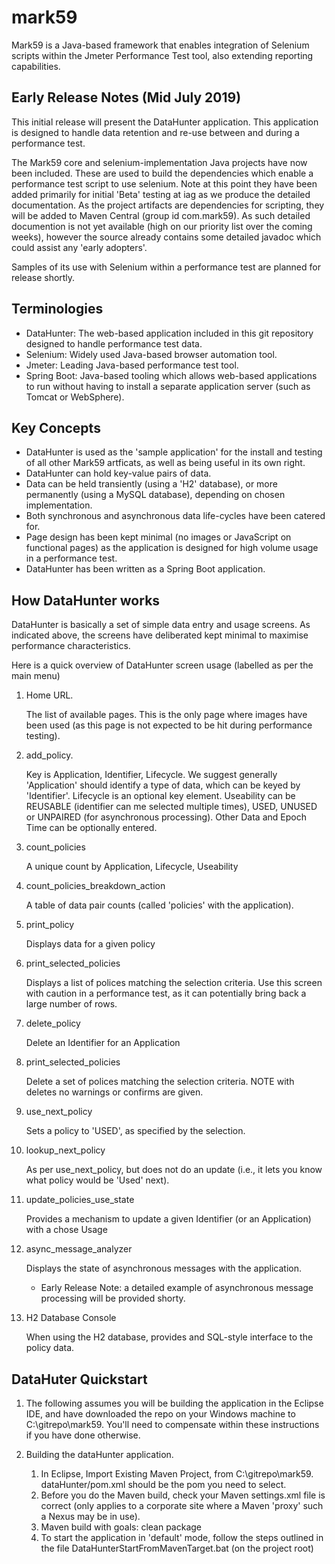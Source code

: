 # mark59

Mark59 is a Java-based framework that enables integration of Selenium scripts within the Jmeter Performance Test tool, also extending reporting capabilities.

## Early Release Notes (Mid July 2019) 

This initial release will present the DataHunter application.  This application is designed to handle data retention and re-use between and during a performance test. 

The Mark59 core and selenium-implementation Java projects have now been included.  These are used to build the dependencies which enable a performance test script to use selenium.  Note at this point they have been added primarily for initial 'Beta' testing at iag as we produce the detailed documentation. As the project artifacts are dependencies for scripting, they will be added to Maven Central (group id com.mark59).  As such detailed documention is not yet available (high on our priority list over the coming weeks), however the source already contains some detailed javadoc which could assist any 'early adopters'.   

Samples of its use with Selenium within a performance test are planned for release shortly.    

## Terminologies

- DataHunter: The web-based application included in this git repository designed to handle performance test data.
- Selenium: Widely used Java-based browser automation tool.
- Jmeter: Leading Java-based performance test tool.
- Spring Boot: Java-based tooling which allows web-based applications to run without having to install a separate application server (such as Tomcat or WebSphere). 


## Key Concepts

- DataHunter is used as the 'sample application' for the install and testing of all other Mark59 artficats, as well as being useful in its own right.
- DataHunter can hold key-value pairs of data.
- Data can be held transiently (using a 'H2' database), or more permanently (using a MySQL database), depending on chosen implementation. 
- Both synchronous and asynchronous data life-cycles have been catered for.
- Page design has been kept minimal (no images or JavaScript on functional pages) as the application is designed for high volume usage in a performance test.
- DataHunter has been written as a Spring Boot application.  


## How DataHunter works

DataHunter is basically a set of simple data entry and usage screens.  As indicated above, the screens have deliberated kept minimal to maximise performance characteristics.

Here is a quick overview of DataHunter screen usage (labelled as per the main menu)

1. Home URL.

	The list of available pages.  This is the only page where images have been used (as this page is not expected to be hit during performance testing). 

2. add_policy.

	Key is Application, Identifier, Lifecycle.  We suggest generally 'Application' should identify a type of data, which can be keyed by 'Identifier'.  Lifecycle is an optional key element.
Useability can be REUSABLE (identifier can me selected multiple times), USED, UNUSED or  UNPAIRED (for asynchronous processing).
Other Data and Epoch Time can be optionally entered.

3. count_policies

	A unique count by Application, Lifecycle, Useability    

4. count_policies_breakdown_action

	A table of data pair counts (called 'policies' with the application). 

5. print_policy

	Displays data for a given policy

6. print_selected_policies

	Displays a list of polices matching the selection criteria.  Use this screen with caution in a performance test, as it can potentially bring back a large number of rows.   

7. delete_policy 

	Delete an Identifier for an Application

8. print_selected_policies

	Delete a set of polices matching the selection criteria.  NOTE with deletes no warnings or confirms are given.     

9. use_next_policy 

	Sets a policy to 'USED', as specified by the selection.   

10. lookup_next_policy 

	As per use_next_policy, but does not do an update (i.e., it lets you know what policy would be 'Used' next).   

11. update_policies_use_state

	Provides a mechanism to update a given Identifier (or an Application) with a chose Usage

12. async_message_analyzer

	Displays the state of asynchronous messages with the application. 

	- Early Release Note:  a detailed example of asynchronous message processing will be provided shorty.  

13. H2 Database Console 

	When using the H2 database, provides and SQL-style interface to the policy data. 


## DataHuter Quickstart

1. The following assumes you will be building the application in the Eclipse IDE, and have downloaded the repo on your Windows machine to C:\gitrepo\mark59.  You'll need to compensate within these instructions if you have done otherwise.     

2. Building the dataHunter application.
    1. In Eclipse, Import Existing Maven Project, from C:\gitrepo\mark59.  dataHunter/pom.xml should be the pom you need to select.
    2. Before you do the Maven build, check your Maven settings.xml file is correct (only applies to a corporate site where a Maven 'proxy' such a Nexus may be in use).
	3. Maven build with goals: clean package 
	4. To start the application in 'default' mode, follow the steps outlined in the file DataHunterStartFromMavenTarget.bat  (on the project root)
	
